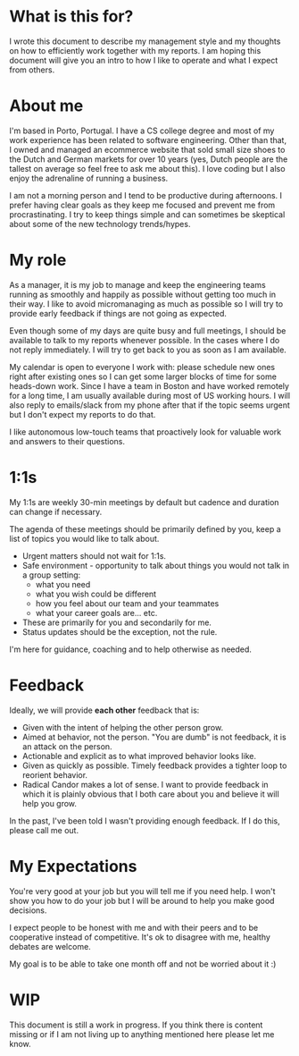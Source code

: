 # What is this for?

I wrote this document to describe my management style and my thoughts on how to efficiently work together with my reports. I am hoping this document will give you an intro to how I like to operate and what I expect from others.

# About me

I'm based in Porto, Portugal. I have a CS college degree and most of my work experience has been related to software engineering. Other than that, I owned and managed an ecommerce website that sold small size shoes to the Dutch and German markets for over 10 years (yes, Dutch people are the tallest on average so feel free to ask me about this). I love coding but I also enjoy the adrenaline of running a business.

I am not a morning person and I tend to be productive during afternoons. I prefer having clear goals as they keep me focused and prevent me from procrastinating. I try to keep things simple and can sometimes be skeptical about some of the new technology trends/hypes.

# My role

As a manager, it is my job to manage and keep the engineering teams running as smoothly and happily as possible without getting too much in their way. I like to avoid micromanaging as much as possible so I will try to provide early feedback if things are not going as expected.

Even though some of my days are quite busy and full meetings, I should be available to talk to my reports whenever possible. In the cases where I do not reply immediately. I will try to get back to you as soon as I am available.

My calendar is open to everyone I work with: please schedule new ones right after existing ones so I can get some larger blocks of time for some heads-down work. Since I have a team in Boston and have worked remotely for a long time, I am usually available during most of US working hours. I will also reply to emails/slack from my phone after that if the topic seems urgent but I don't expect my reports to do that. 

I like autonomous low-touch teams that proactively look for valuable work and answers to their questions.

# 1:1s

My 1:1s are weekly 30-min meetings by default but cadence and duration can change if necessary. 

The agenda of these meetings should be primarily defined by you, keep a list of topics you would like to talk about.

* Urgent matters should not wait for 1:1s.
* Safe environment - opportunity to talk about things you would not talk in a group setting:
    * what you need
    * what you wish could be different
    * how you feel about our team and your teammates
    * what your career goals are... etc. 
* These are primarily for you and secondarily for me.
* Status updates should be the exception, not the rule.

I'm here for guidance, coaching and to help otherwise as needed.

# Feedback

Ideally, we will provide **each other** feedback that is:

* Given with the intent of helping the other person grow.
* Aimed at behavior, not the person. "You are dumb" is not feedback, it is an attack on the person.
* Actionable and explicit as to what improved behavior looks like.
* Given as quickly as possible. Timely feedback provides a tighter loop to reorient behavior.
* Radical Candor makes a lot of sense. I want to provide feedback in which it is plainly obvious that I both care about you and believe it will help you grow.

In the past, I've been told I wasn't providing enough feedback. If I do this, please call me out.

# My Expectations

You're very good at your job but you will tell me if you need help. I won't show you how to do your job but I will be around to help you make good decisions.

I expect people to be honest with me and with their peers and to be cooperative instead of competitive. It's ok to disagree with me, healthy debates are welcome.

My goal is to be able to take one month off  and not be worried about it :)

# WIP

This document is still a work in progress. If you think there is content missing or if I am  not living up to anything mentioned here please let me know.
